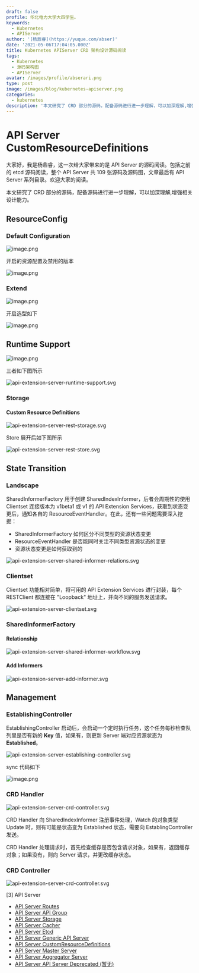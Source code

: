 ```yaml
---
draft: false
profile: 华北电力大学大四学生。
keywords:
  - Kubernetes
  - APIServer
author: '[杨鼎睿](https://yuque.com/abser)'
date: '2021-05-06T17:04:05.000Z'
title: Kubernetes APIServer CRD 架构设计源码阅读
tags:
  - Kubernetes
  - 源码架构图
  - APIServer
avatar: /images/profile/abserari.png
type: post
image: /images/blog/kubernetes-apiserver.png
categories:
  - kubernetes
description: '本文研究了 CRD 部分的源码，配备源码进行进一步理解，可以加深理解,增强相关设计能力。'
---
```


# API Server CustomResourceDefinitions

大家好，我是杨鼎睿，这一次给大家带来的是 API Server 的源码阅读。包括之前的 etcd 源码阅读，整个 API Server 共 109 张源码及源码图，文章最后有 API Server 系列目录。欢迎大家的阅读。

本文研究了 CRD 部分的源码，配备源码进行进一步理解，可以加深理解,增强相关设计能力。 

## ResourceConfig

### Default Configuration

![image.png](../.gitbook/assets/60.png)

开启的资源配置及禁用的版本

![image.png](../.gitbook/assets/61.png)

### Extend

![image.png](../.gitbook/assets/62.png)

开启选型如下

![image.png](../.gitbook/assets/63.png)

## Runtime Support

![image.png](../.gitbook/assets/64.png)

三者如下图所示

![api-extension-server-runtime-support.svg](../.gitbook/assets/65.png)

### Storage

#### Custom Resource Definitions

![api-extension-server-rest-storage.svg](../.gitbook/assets/66.png)

Store 展开后如下图所示

![api-extension-server-rest-store.svg](../.gitbook/assets/67.png)

## State Transition

### Landscape

SharedInformerFactory 用于创建 SharedIndexInformer，后者会周期性的使用 Clientset 连接版本为 v1beta1 或 v1 的 API Extension Services，获取到状态变更后，通知各自的 ResourceEventHandler。在此，还有一些问题需要深入挖掘：

* SharedInformerFactory 如何区分不同类型的资源状态变更
* ResourceEventHandler 是否能同时关注不同类型资源状态的变更
* 资源状态变更是如何获取到的

![api-extension-server-shared-informer-relations.svg](../.gitbook/assets/68.png)

### Clientset

Clientset 功能相对简单，将可用的 API Extension Services 进行封装，每个 RESTClient 都连接在 "Loopback" 地址上，并向不同的服务发送请求。

![api-extension-server-clientset.svg](../.gitbook/assets/69.png)

### SharedInformerFactory

#### Relationship

![api-extension-server-shared-informer-workflow.svg](../.gitbook/assets/70.png)

#### Add Informers

![api-extension-server-add-informer.svg](../.gitbook/assets/71.png)

## Management

### EstablishingController

EstablishingController 启动后，会启动一个定时执行任务，这个任务每秒检查队列里是否有新的 **Key** 值，如果有，则更新 Server 端对应资源状态为 **Established**。

![api-extension-server-establishing-controller.svg](../.gitbook/assets/72.png)

sync 代码如下

![image.png](../.gitbook/assets/73.png)

### CRD Handler

![api-extension-server-crd-controller.svg](../.gitbook/assets/74.png)

CRD Handler 向 SharedIndexInformer 注册事件处理，Watch 的对象类型 Update 时，则有可能是状态变为 Established 状态，需要向 EstablingController 发送。

CRD Handler 处理请求时，首先检查缓存是否包含请求对象，如果有，返回缓存对象；如果没有，则向 Server 请求，并更改缓存状态。 

### CRD Controller

![api-extension-server-crd-controller.svg](../.gitbook/assets/75.png)

\[3\] API Server

* [API Server Routes](https://github.com/cloudnativeto/sig-kubernetes/tree/4d9236e8304d79fe1152d1ad9a21531a11af8a4f/blog/kubernetes-apiserver-route/README.md)
* [API Server API Group](https://github.com/cloudnativeto/sig-kubernetes/tree/4d9236e8304d79fe1152d1ad9a21531a11af8a4f/blog/kubernetes-apiserver-apigroup/README.md)
* [API Server Storage](https://github.com/cloudnativeto/sig-kubernetes/tree/4d9236e8304d79fe1152d1ad9a21531a11af8a4f/blog/kubernetes-apiserver-storage/README.md)
* [API Server Cacher](https://github.com/cloudnativeto/sig-kubernetes/tree/4d9236e8304d79fe1152d1ad9a21531a11af8a4f/blog/kubernetes-apiserver-cacher/README.md)
* [API Server Etcd](https://github.com/cloudnativeto/sig-kubernetes/tree/4d9236e8304d79fe1152d1ad9a21531a11af8a4f/blog/kubernetes-apiserver-etcd/README.md)
* [API Server Generic API Server](https://github.com/cloudnativeto/sig-kubernetes/tree/4d9236e8304d79fe1152d1ad9a21531a11af8a4f/blog/kubernetes-apiserver-generic-api-server/README.md)
* [API Server CustomResourceDefinitions](https://github.com/cloudnativeto/sig-kubernetes/tree/4d9236e8304d79fe1152d1ad9a21531a11af8a4f/blog/kubernetes-apiserver-crd/README.md)
* [API Server Master Server](https://github.com/cloudnativeto/sig-kubernetes/tree/4d9236e8304d79fe1152d1ad9a21531a11af8a4f/blog/kubernetes-apiserver-master-server/README.md)
* [API Server Aggregator Server](https://github.com/cloudnativeto/sig-kubernetes/tree/4d9236e8304d79fe1152d1ad9a21531a11af8a4f/blog/kubernetes-apiserver-aggregator-server/README.md)
* [API Server API Server Deprecated \(暂无\)](https://github.com/cloudnativeto/sig-kubernetes/tree/4d9236e8304d79fe1152d1ad9a21531a11af8a4f/blog/kubernetes-apiserver-route/README.md)

